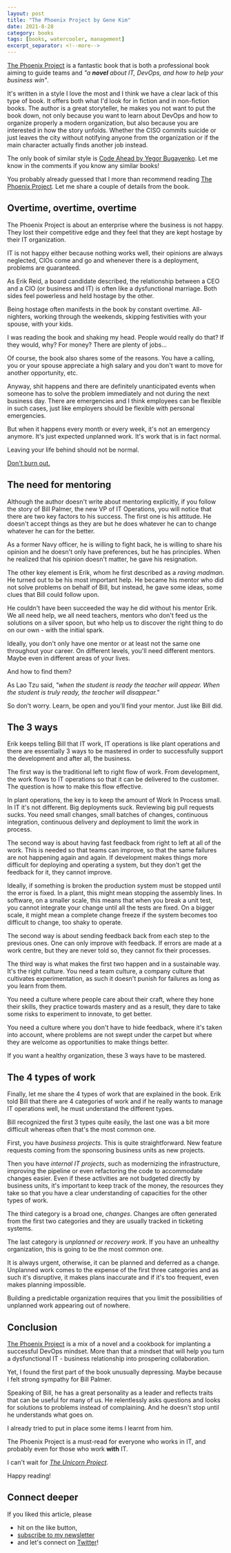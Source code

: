 ```yaml
---
layout: post
title: "The Phoenix Project by Gene Kim"
date: 2021-8-28
category: books
tags: [books, watercooler, management]
excerpt_separator: <!--more-->
---
```

[The Phoenix Project](https://www.amazon.com/gp/product/1942788290/ref=as_li_qf_asin_il_tl?ie=UTF8&tag=sandordargo-20&creative=9325&linkCode=as2&creativeASIN=1942788290&linkId=fc9c78132b98763cc56dca36a783a5f4) is a fantastic book that is both a professional book aiming to guide teams and *"a **novel** about IT, DevOps, and how to help your business win"*.
<!--more-->

It's written in a style I love the most and I think we have a clear lack of this type of book. It offers both what I'd look for in fiction and in non-fiction books. The author is a great storyteller, he makes you not want to put the book down, not only because you want to learn about DevOps and how to organize properly a modern organization, but also because you are interested in how the story unfolds. Whether the CISO commits suicide or just leaves the city without notifying anyone from the organization or if the main character actually finds another job instead.

The only book of similar style is [Code Ahead by Yegor Bugayenko](https://www.amazon.com/gp/product/1982063742/ref=as_li_qf_asin_il_tl?ie=UTF8&tag=sandordargo-20&creative=9325&linkCode=as2&creativeASIN=1982063742&linkId=a09eb2af4520bbf25642d58904093001). Let me know in the comments if you know any similar books!

You probably already guessed that I more than recommend reading [The Phoenix Project](https://www.amazon.com/gp/product/1942788290/ref=as_li_qf_asin_il_tl?ie=UTF8&tag=sandordargo-20&creative=9325&linkCode=as2&creativeASIN=1942788290&linkId=fc9c78132b98763cc56dca36a783a5f4). Let me share a couple of details from the book.

## Overtime, overtime, overtime

The Phoenix Project is about an enterprise where the business is not happy. They lost their competitive edge and they feel that they are kept hostage by their IT organization.

IT is not happy either because nothing works well, their opinions are always neglected, CIOs come and go and whenever there is a deployment, problems are guaranteed.

As Erik Reid, a board candidate described, the relationship between a CEO and a CIO (or business and IT) is often like a dysfunctional marriage. Both sides feel powerless and held hostage by the other.

Being hostage often manifests in the book by constant overtime. All-nighters, working through the weekends, skipping festivities with your spouse, with your kids.

I was reading the book and shaking my head. People would really do that? If they would, why? For money? There are plenty of jobs...

Of course, the book also shares some of the reasons. You have a calling, you or your spouse appreciate a high salary and you don't want to move for another opportunity, etc. 

Anyway, shit happens and there are definitely unanticipated events when someone has to solve the problem immediately and not during the next business day. There are emergencies and I think employees can be flexible in such cases, just like employers should be flexible with personal emergencies. 

But when it happens every month or every week, it's not an emergency anymore. It's just expected unplanned work. It's work that is in fact normal.

Leaving your life behind should not be normal.

[Don't burn out.](https://www.sandordargo.com/blog/2021/06/09/3-ways-to-prevent-micro-burnouts)

## The need for mentoring

Although the author doesn't write about mentoring explicitly, if you follow the story of Bill Palmer, the new VP of IT Operations, you will notice that there are two key factors to his success. The first one is his attitude. He doesn't accept things as they are but he does whatever he can to change whatever he can for the better.

As a former Navy officer, he is willing to fight back, he is willing to share his opinion and he doesn't only have preferences, but he has principles. When he realized that his opinion doesn't matter, he gave his resignation.

The other key element is Erik, whom he first described as a *raving madman*. He turned out to be his most important help. He became his mentor who did not solve problems on behalf of Bill, but instead, he gave some ideas, some clues that Bill could follow upon.

He couldn't have been succeeded the way he did without his mentor Erik. We all need help, we all need teachers, mentors who don't feed us the solutions on a silver spoon, but who help us to discover the right thing to do on our own - with the initial spark.

Ideally, you don't only have one mentor or at least not the same one throughout your career. On different levels, you'll need different mentors. Maybe even in different areas of your lives.

And how to find them?

As Lao Tzu said, *"when the student is ready the teacher will appear. When the student is truly ready, the teacher will disappear."*

So don't worry. Learn, be open and you'll find your mentor. Just like Bill did.

## The 3 ways 

Erik keeps telling Bill that IT work, IT operations is like plant operations and there are essentially 3 ways to be mastered in order to successfully support the development and after all, the business.

The first way is the traditional left to right flow of work. From development, the work flows to IT operations so that it can be delivered to the customer. The question is how to make this flow effective.

In plant operations, the key is to keep the amount of Work In Process small. In IT it's not different. Big deployments suck. Reviewing big pull requests sucks. You need small changes, small batches of changes, continuous integration, continuous delivery and deployment to limit the work in process.

The second way is about having fast feedback from right to left at all of the work. This is needed so that teams can improve, so that the same failures are not happening again and again. If development makes things more difficult for deploying and operating a system, but they don't get the feedback for it, they cannot improve.

Ideally, if something is broken the production system must be stopped until the error is fixed. In a plant, this might mean stopping the assembly lines. In software, on a smaller scale, this means that when you break a unit test, you cannot integrate your change until all the tests are fixed. On a bigger scale, it might mean a complete change freeze if the system becomes too difficult to change, too shaky to operate.

The second way is about sending feedback back from each step to the previous ones. One can only improve with feedback. If errors are made at a work centre, but they are never told so, they cannot fix their processes.

The third way is what makes the first two happen and in a sustainable way. It's the right culture. You need a team culture, a company culture that cultivates experimentation, as such it doesn't punish for failures as long as you learn from them.

You need a culture where people care about their craft, where they hone their skills, they practice towards mastery and as a result, they dare to take some risks to experiment to innovate, to get better.

You need a culture where you don't have to hide feedback, where it's taken into account, where problems are not swept under the carpet but where they are welcome as opportunities to make things better.

If you want a healthy organization, these 3 ways have to be mastered.

## The 4 types of work

Finally, let me share the 4 types of work that are explained in the book. Erik told Bill that there are 4 categories of work and if he really wants to manage IT operations well, he must understand the different types.

Bill recognized the first 3 types quite easily, the last one was a bit more difficult whereas often that's the most common one.

First, you have *business projects*. This is quite straightforward. New feature requests coming from the sponsoring business units as new projects.

Then you have *internal IT projects*, such as modernizing the infrastructure, improving the pipeline or even refactoring the code to accommodate changes easier. Even if these activities are not budgeted directly by business units, it's important to keep track of the money, the resources they take so that you have a clear understanding of capacities for the other types of work.

The third category is a broad one, *changes*. Changes are often generated from the first two categories and they are usually tracked in ticketing systems.

The last category is *unplanned or recovery work*. If you have an unhealthy organization, this is going to be the most common one.

It is always urgent, otherwise, it can be planned and deferred as a change. Unplanned work comes to the expense of the first three categories and as such it's disruptive, it makes plans inaccurate and if it's too frequent, even makes planning impossible.

Building a predictable organization requires that you limit the possibilities of unplanned work appearing out of nowhere.

## Conclusion

[The Phoenix Project](https://www.amazon.com/gp/product/1942788290/ref=as_li_qf_asin_il_tl?ie=UTF8&tag=sandordargo-20&creative=9325&linkCode=as2&creativeASIN=1942788290&linkId=fc9c78132b98763cc56dca36a783a5f4) is a mix of a novel and a cookbook for implanting a successful DevOps mindset. More than that a mindset that will help you turn a dysfunctional IT - business relationship into prospering collaboration. 

Yet, I found the first part of the book unusually depressing. Maybe because I felt strong sympathy for Bill Palmer.

Speaking of Bill, he has a great personality as a leader and reflects traits that can be useful for many of us. He relentlessly asks questions and looks for solutions to problems instead of complaining. And he doesn't stop until he understands what goes on.

I already tried to put in place some items I learnt from him.

The Phoenix Project is a must-read for everyone who works in IT, and probably even for those who work **with** IT.

I can't wait for [*The Unicorn Project*](https://www.amazon.com/gp/product/1942788762/ref=as_li_qf_asin_il_tl?ie=UTF8&tag=sandordargo-20&creative=9325&linkCode=as2&creativeASIN=1942788762&linkId=9e9b64c0b50993a4d56f1989ddf25908).

Happy reading!

## Connect deeper

If you liked this article, please 
- hit on the like button,  
- [subscribe to my newsletter](http://eepurl.com/gvcv1j) 
- and let's connect on [Twitter](https://twitter.com/SandorDargo)!
